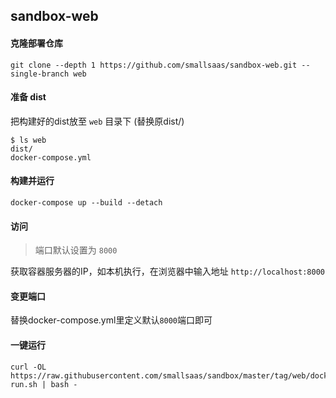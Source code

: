 ## sandbox-web


#### 克隆部署仓库
```
git clone --depth 1 https://github.com/smallsaas/sandbox-web.git --single-branch web
```

#### 准备 dist
把构建好的dist放至 `web` 目录下 (替换原dist/)
```
$ ls web
dist/
docker-compose.yml
```

#### 构建并运行
```
docker-compose up --build --detach
```

#### 访问
> 端口默认设置为 `8000`
>
获取容器服务器的IP，如本机执行，在浏览器中输入地址 `http://localhost:8000`

#### 变更端口
替换docker-compose.yml里定义默认`8000`端口即可


#### 一键运行
```
curl -OL https://raw.githubusercontent.com/smallsaas/sandbox/master/tag/web/docker-run.sh | bash -
```
